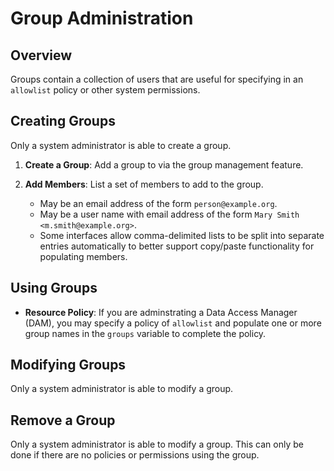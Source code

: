 # Group Administration

## Overview

Groups contain a collection of users that are useful for specifying in an
`allowlist` policy or other system permissions.

## Creating Groups

Only a system administrator is able to create a group.

1. **Create a Group**: Add a group to via the group management feature.

1. **Add Members**: List a set of members to add to the group.
   *  May be an email address of the form `person@example.org`.
   *  May be a user name with email address of the form `Mary Smith <m.smith@example.org>`.
   *  Some interfaces allow comma-delimited lists to be split into separate
      entries automatically to better support copy/paste functionality for
      populating members.

## Using Groups

*  **Resource Policy**: If you are adminstrating a Data Access Manager (DAM),
   you may specify a policy of `allowlist` and populate one or more group names
   in the `groups` variable to complete the policy.

## Modifying Groups

Only a system administrator is able to modify a group.

## Remove a Group

Only a system administrator is able to modify a group. This can only be done
if there are no policies or permissions using the group.
